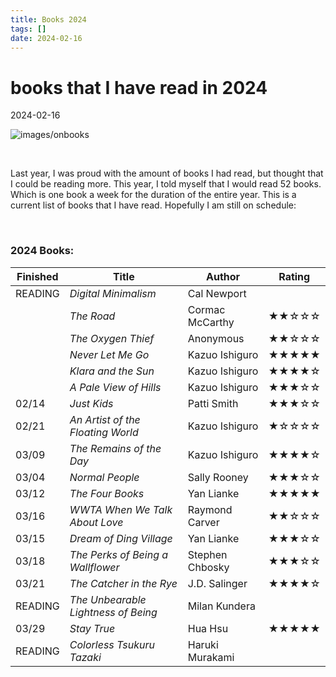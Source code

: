 ```yaml
---
title: Books 2024
tags: []
date: 2024-02-16
---
```


# books that I have read in 2024

2024-02-16

![images/onbooks](/images/OnBooks.JPG)

<br>

Last year, I was proud with the amount of books I had read, but thought that I could be reading more. This year, I told myself that I would read 52 books. Which is one book a week for the duration of the entire year. This is a current list of books that I have read. Hopefully I am still on schedule:

<br>

### 2024 Books:

| Finished | Title                             | Author                         | Rating                        |
| -------- | --------------------------------- | ------------------------------ | ----------------------------- |
| READING  | *Digital Minimalism*              | Cal Newport                    |                               |
|          | *The Road*                        | Cormac McCarthy                | ★★☆☆☆                         |
|          | *The Oxygen Thief*                | Anonymous                      | ★★☆☆☆                         |
|          | *Never Let Me Go*                 | Kazuo Ishiguro                 | ★★★★★                         |
|          | *Klara and the Sun*               | Kazuo Ishiguro                 | ★★★★☆                         |
|          | *A Pale View of Hills*            | Kazuo Ishiguro                 | ★★★☆☆                         |
| 02/14    | *Just Kids*                       | Patti Smith                    | ★★★☆☆                         |
| 02/21    | *An Artist of the Floating World* | Kazuo Ishiguro                 | ★☆☆☆☆                         |
| 03/09    | *The Remains of the Day*          | Kazuo Ishiguro                 | ★★★★☆                         |
| 03/04    | *Normal People*                   | Sally Rooney                   | ★★★☆☆                         |
| 03/12    | *The Four Books*                  | Yan Lianke                     | ★★★★★                         |
| 03/16    | *WWTA When We Talk About Love*    | Raymond Carver                 | ★★☆☆☆                         |
| 03/15    | *Dream of Ding Village*           | Yan Lianke                     | ★★★☆☆                         |
| 03/18    | *The Perks of Being a Wallflower* | Stephen Chbosky                | ★★★☆☆                         |
| 03/21    | *The Catcher in the Rye*          | J.D. Salinger                  | ★★★★☆                         |
| READING  | *The Unbearable Lightness of Being*| Milan Kundera                  |                               |
| 03/29    | *Stay True*                       | Hua Hsu                        | ★★★★★                         |
| READING  | *Colorless Tsukuru Tazaki*        | Haruki Murakami                |                               |

